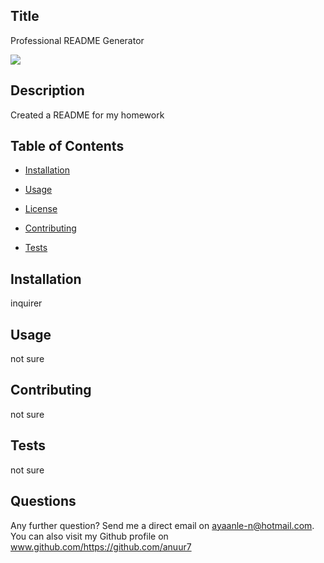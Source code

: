 
  ## Title
  Professional README Generator

<img src = 'https://img.shields.io/badge/license-MIT-blue.svg'>

  ## Description
Created a README for my homework

 ## Table of Contents

* [Installation](#installation)

* [Usage](#usage)

* [License](#license)

* [Contributing](#contributing)

* [Tests](#tests)

 ## Installation
inquirer

## Usage
not sure

## Contributing
not sure

## Tests
not sure

## Questions
Any further question?
Send me a direct email on ayaanle-n@hotmail.com.
You can also visit my Github profile on www.github.com/https://github.com/anuur7
